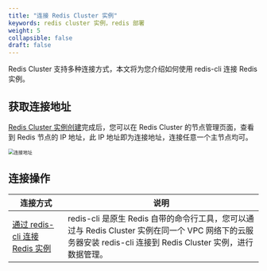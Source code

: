 ```yaml
---
title: "连接 Redis Cluster 实例"
keywords: redis cluster 实例，redis 部署
weight: 5
collapsible: false
draft: false
---
```


Redis Cluster 支持多种连接方式，本文将为您介绍如何使用 redis-cli 连接 Redis 实例。

## 获取连接地址

[Redis Cluster 实例创建](/database/redis_cluster/quickstart/createredis/)完成后，您可以在 Redis Cluster 的节点管理页面，查看到 Redis 节点的 IP 地址，此 IP 地址即为连接地址，连接任意一个主节点均可。

<img src="../../_images/connect_ip.png" alt="连接地址" style="zoom:67%;" />

## 连接操作

| 连接方式                                                     | 说明                                                         |
| ------------------------------------------------------------ | ------------------------------------------------------------ |
| [通过 redis-cli 连接 Redis 实例](../../manual/connect/redis_cli/) | redis-cli 是原生 Redis 自带的命令行工具，您可以通过与 Redis Cluster 实例在同一个 VPC 网络下的云服务器安装 redis-cli 连接到 Redis Cluster 实例，进行数据管理。 |






